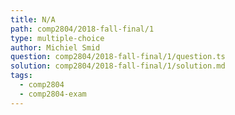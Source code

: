 ```yaml
---
title: N/A
path: comp2804/2018-fall-final/1
type: multiple-choice
author: Michiel Smid
question: comp2804/2018-fall-final/1/question.ts
solution: comp2804/2018-fall-final/1/solution.md
tags:
  - comp2804
  - comp2804-exam
---
```

